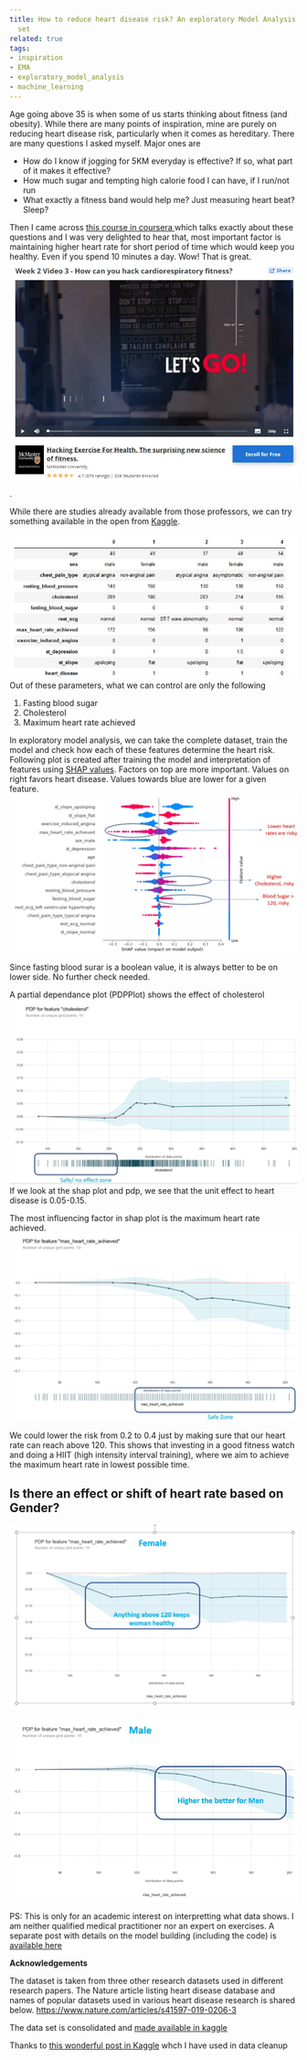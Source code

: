 ```yaml
---
title: How to reduce heart disease risk? An exploratory Model Analysis on open data
  set
related: true
tags:
- inspiration
- EMA
- exploratory_model_analysis
- machine_learning
---
```


Age going above 35 is when some of us starts thinking about fitness (and obesity). While there are many points of inspiration, mine are purely on reducing heart disease risk, particularly when it comes as hereditary.  There are many questions I asked myself. Major ones are 
* How do I know if jogging for 5KM everyday is effective? If so, what part of it makes it effective?
* How much sugar and tempting high calorie food I can have, if I run/not run
* What exactly a fitness band would help me? Just measuring heart beat? Sleep?  
 
Then I came across [this course in coursera ](https://www.coursera.org/learn/hacking-exercise-health/home/welcome)which talks exactly about these questions and I was very delighted to hear that, most important factor is maintaining higher heart rate for short period of time which would keep you healthy. Even if you spend 10 minutes a day.  Wow!  That is great.  
![Hacking Exercise for Health](/assets/images/hacking_exercise_health_course.jpg). 

While there are studies already available from those professors, we can try something available in the open from [Kaggle](https://www.kaggle.com/sid321axn/heart-statlog-cleveland-hungary-final). 

![Heart Disease Table](/assets/images/heart_disease_table.jpg)
Out of these parameters, what we can control are only the following 

1. Fasting blood sugar
2. Cholesterol
3. Maximum heart rate achieved

In exploratory model analysis, we can take the complete dataset, train the model and check how each of these features determine the heart risk.  Following plot is created after training the model and interpretation of features using [SHAP values](https://github.com/slundberg/shap). Factors on top are more important. Values on right favors heart disease. Values towards blue are lower for a given feature.  
![Shap Values of factors associated to heart disease ](/assets/images/shap_values_heart_data.jpg)

Since fasting blood surar is a boolean value, it is always better to be on lower side. No further check needed. 

A partial dependance plot (PDPPlot) shows the effect of cholesterol 
![Partial dependance plot for cholesterol](/assets/images/partial_dependance_plot_for_cholesterol.jpg)
If we look at the shap plot and pdp, we see that the unit effect to heart disease is 0.05-0.15.  

The most influencing factor in shap plot is the maximum heart rate achieved. 
![Partial Dependance Plot for maximum heart rate achieved](/assets/images/partial_dependance_plot_for_max_heart_rate.jpg)

We could lower the risk from 0.2 to 0.4 just by making sure that our heart rate can reach above 120. This shows that investing in a good fitness watch and doing a HIIT (high intensity interval training),  where we aim to achieve the maximum heart rate in lowest possible time. 
## Is there an effect or shift of heart rate based on Gender? 
![Heart rate for female](assets/images/heart_rate_female.jpg)

![Heart rate for male](assets/images/heart_rate_male.jpg)

PS: This is only for an academic interest on interpretting what data shows. I am neither  qualified medical practitioner nor an expert on exercises. A separate post with details on the model building (including the code) is [available here](https://dossiers.page/exploratory-model-analysis-on-heart-disease-data/)

**Acknowledgements**

The dataset is taken from three other research datasets used in different research papers. The Nature article listing heart disease database and names of popular datasets used in various heart disease research is shared below.
https://www.nature.com/articles/s41597-019-0206-3

The data set is consolidated and [made available in kaggle](https://www.kaggle.com/sid321axn/heart-statlog-cleveland-hungary-final) 

Thanks to [this wonderful post in Kaggle](https://www.kaggle.com/sid321axn/stacked-ensemble-for-heart-disease-classification) whch I have used in data cleanup
